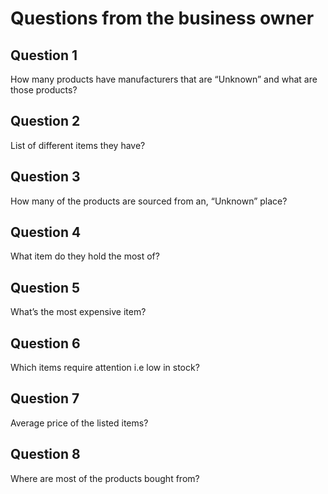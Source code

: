 # Questions from the business owner

## Question 1
How many products have manufacturers that are “Unknown” and what are those products?

## Question 2
List of different items they have?

## Question 3
How many of the products are sourced from an, “Unknown” place?

## Question 4
What item do they hold the most of?

## Question 5
What’s the most expensive item?

## Question 6
Which items require attention i.e low in stock?

## Question 7
Average price of the listed items?

## Question 8
Where are most of the products bought from?
